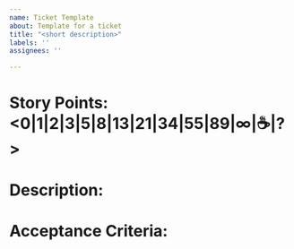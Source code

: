 ```yaml
---
name: Ticket Template
about: Template for a ticket
title: "<short description>"
labels: ''
assignees: ''

---
```


# Story Points: <0|1|2|3|5|8|13|21|34|55|89|∞|☕|?>
# Description:
<!-- add description here -->
# Acceptance Criteria:
<!-- add acceptance criteria here -->
